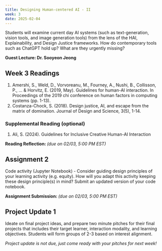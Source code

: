 ```yaml
---
title: Designing Human-centered AI - II 
week: 3
date: 2025-02-04
---
```


Students will examine current day AI systems (such as text-generation, vision tools, and image generation tools) from the lens of the HAI, Explainability, and Design Justice frameworks. How do contemporary tools such as ChatGPT hold up? What are they urgently missing? 

**Guest Lecture: Dr. Sooyeon Jeong**

## Week 3 Readings
1. Amershi, S., Weld, D., Vorvoreanu, M., Fourney, A., Nushi, B., Collisson, P., ... & Horvitz, E. (2019, May). Guidelines for human-AI interaction. In Proceedings of the 2019 chi conference on human factors in computing systems (pp. 1-13).
1. Costanza-Chock, S. (2018). Design justice, AI, and escape from the matrix of domination. Journal of Design and Science, 3(5), 1-14.

### Supplemental Reading (optional)
1. Ali, S. (2024). Guidelines for Inclusive Creative Human-AI Interaction 

**Reading Reflection: []()** *(due on 02/03, 5:00 PM EST)*

## Assignment 2
Code activity (Jupyter Notebook) - Consider guiding design principles of your learning activity (e.g. equity). How will you adapt this activity keeping these design principle(s) in mind? Submit an updated version of your code notebook. 

**Assignment Submission: []()** *(due on 02/03, 5:00 PM EST)*

## Project Update 1
Ideate on final project ideas, and prepare two minute pitches for their final projects that includes their target learner, interaction modality, and learning objectives. Students will form groups of 2-3 based on interest alignment. 

*Project update is not due, just come ready with your pitches for next week!*  

